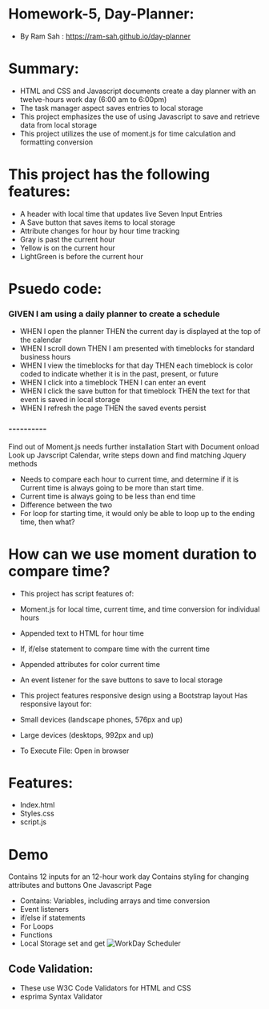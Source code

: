 
# Homework-5, Day-Planner: 
* By Ram Sah : https://ram-sah.github.io/day-planner

# Summary:
* HTML and CSS and Javascript documents create a day planner  with an twelve-hours work day (6:00 am to 6:00pm)
* The task manager aspect saves entries to local storage
* This project emphasizes the use of using Javascript to save and retrieve data from local storage
* This project utilizes the use of moment.js for time calculation and formatting conversion

# This project has the following features:
* A header with local time that updates live Seven Input Entries
* A Save button that saves items to local storage
* Attribute changes for hour by hour time tracking
* Gray is past the current hour
* Yellow is on the current hour
* LightGreen is before the current hour

# Psuedo code:
### GIVEN I am using a daily planner to create a schedule
* WHEN I open the planner
THEN the current day is displayed at the top of the calendar
* WHEN I scroll down
THEN I am presented with timeblocks for standard business hours
* WHEN I view the timeblocks for that day
THEN each timeblock is color coded to indicate whether it is in the past, present, or future
* WHEN I click into a timeblock
THEN I can enter an event
* WHEN I click the save button for that timeblock
THEN the text for that event is saved in local storage
* WHEN I refresh the page
THEN the saved events persist
### ----------
Find out of Moment.js needs further installation
Start with Document onload
Look up Javscript Calendar, write steps down and find matching Jquery methods
* Needs to compare each hour to current time, and determine if it is Current time is always going to be more than start time. 
* Current time is always going to be less than end time 
* Difference between the two 
* For loop for starting time, it would only be able to loop up to the ending time, then what? 

# How can we use moment duration to compare time?

* This project has script features of:
* Moment.js for local time, current time, and time conversion for individual hours
* Appended text to HTML for hour time
* If, if/else statement to compare time with the current time
* Appended attributes for color current time
* An event listener for the save buttons to save to local storage
* This project features responsive design using a Bootstrap layout Has responsive layout for:
* Small devices (landscape phones, 576px and up)  
* Large devices (desktops, 992px and up) 

* To Execute File: Open in browser

# Features:
* Index.html
* Styles.css
* script.js
# Demo
Contains 12 inputs for an 12-hour work day
Contains styling for changing attributes and buttons
One Javascript Page 
* Contains:  Variables, including arrays and time conversion 
* Event listeners 
* if/else if statements 
* For Loops 
* Functions 
* Local Storage set and get
![WorkDay Scheduler](https://user-images.githubusercontent.com/64625123/86008461-d4add480-b9e6-11ea-9110-230b0d435fe6.gif)

## Code Validation:
* These use W3C Code Validators for HTML and CSS
* esprima Syntax Validator 
   

